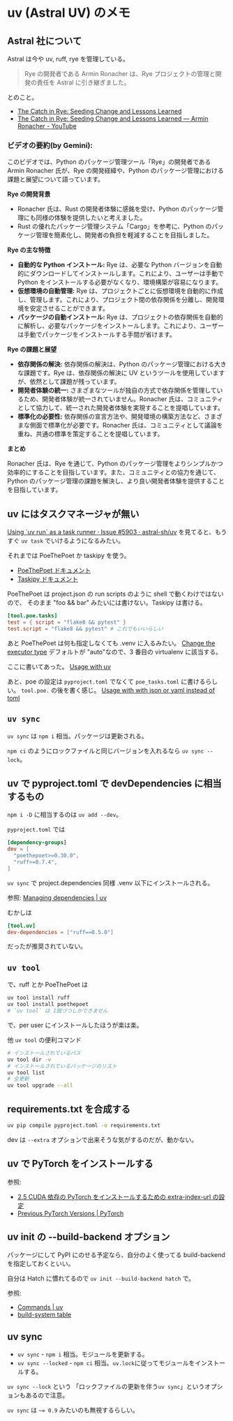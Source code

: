# uv (Astral UV) のメモ

## Astral 社について

Astral は今や uv, ruff, rye を管理している。

> Rye の開発者である Armin Ronacher は、Rye プロジェクトの管理と開発の責任を Astral に引き継ぎました。

とのこと。

- [The Catch in Rye: Seeding Change and Lessons Learned](https://ep2024.europython.eu/session/the-catch-in-rye-seeding-change-and-lessons-learned/)
- [The Catch in Rye: Seeding Change and Lessons Learned — Armin Ronacher - YouTube](https://www.youtube.com/watch?v=skTKaHVIL1c)

### ビデオの要約(by Gemini):

このビデオでは、Python のパッケージ管理ツール「Rye」の開発者である Armin Ronacher 氏が、Rye の開発経緯や、Python のパッケージ管理における課題と展望について語っています。

**Rye の開発背景**

- Ronacher 氏は、Rust の開発者体験に感銘を受け、Python のパッケージ管理にも同様の体験を提供したいと考えました。
- Rust の優れたパッケージ管理システム「Cargo」を参考に、Python のパッケージ管理を簡素化し、開発者の負担を軽減することを目指しました。

**Rye の主な特徴**

- **自動的な Python インストール:** Rye は、必要な Python バージョンを自動的にダウンロードしてインストールします。これにより、ユーザーは手動で Python をインストールする必要がなくなり、環境構築が容易になります。
- **仮想環境の自動管理:** Rye は、プロジェクトごとに仮想環境を自動的に作成し、管理します。これにより、プロジェクト間の依存関係を分離し、開発環境を安定させることができます。
- **パッケージの自動インストール:** Rye は、プロジェクトの依存関係を自動的に解析し、必要なパッケージをインストールします。これにより、ユーザーは手動でパッケージをインストールする手間が省けます。

**Rye の課題と展望**

- **依存関係の解決:** 依存関係の解決は、Python のパッケージ管理における大きな課題です。Rye は、依存関係の解決に UV というツールを使用していますが、依然として課題が残っています。
- **開発者体験の統一:** さまざまなツールが独自の方式で依存関係を管理しているため、開発者体験が統一されていません。Ronacher 氏は、コミュニティとして協力して、統一された開発者体験を実現することを提唱しています。
- **標準化の必要性:** 依存関係の宣言方法や、開発環境の構築方法など、さまざまな側面で標準化が必要です。Ronacher 氏は、コミュニティとして議論を重ね、共通の標準を策定することを提唱しています。

**まとめ**

Ronacher 氏は、Rye を通じて、Python のパッケージ管理をよりシンプルかつ効率的にすることを目指しています。また、コミュニティとの協力を通じて、Python のパッケージ管理の課題を解決し、より良い開発者体験を提供することを目指しています。

## uv にはタスクマネージャが無い

[Using \`uv run\` as a task runner · Issue #5903 · astral-sh/uv](https://github.com/astral-sh/uv/issues/5903)
を見てると、もうすぐ `uv task` でいけるようになるみたい。

それまでは
PoeThePoet か taskipy を使う。

- [PoeThePoet ドキュメント](https://github.com/nat-n/poethepoet)
- [Taskipy ドキュメント](https://taskipy.dev/)

PoeThePoet は project.json の run scripts のように shell で動くわけではないので、
そのまま "foo && bar" みたいには書けない。Taskipy は書ける。

```toml
[tool.poe.tasks]
test = { script = "flake8 && pytest" }
test.script = "flake8 && pytest" # これでもいいらしい
```

あと PoeThePoet は何も指定しなくても .venv に入るみたい。
[Change the executor type](https://poethepoet.natn.io/global_options.html#change-the-executor-type)
デフォルトが "auto"なので、3 番目の virtualenv に該当する。

ここに書いてあった。
[Usage with uv](https://poethepoet.natn.io/guides/without_poetry.html#usage-with-uv)

あと、poe の設定は `pyproject.toml` でなくて `poe_tasks.toml` に書けるらしい。 `tool.poe.` の後を書く感じ。
[Usage with with json or yaml instead of toml](https://poethepoet.natn.io/guides/without_poetry.html#usage-with-with-json-or-yaml-instead-of-toml)

## `uv sync`

`uv sync` は
`npm i` 相当。パッケージは更新される。

`npm ci` のようにロックファイルと同じバージョンを入れるなら `uv sync --lock`。

## uv で pyproject.toml で devDependencies に相当するもの

`npm i -D` に相当するのは `uv add --dev`。

`pyproject.toml` では

```toml
[dependency-groups]
dev = [
  "poethepoet>=0.30.0",
  "ruff>=0.7.4",
]
```

`uv sync` で project.dependencies 同様 .venv 以下にインストールされる。

参照: [Managing dependencies | uv](https://docs.astral.sh/uv/concepts/projects/dependencies/)

むかしは

```toml
[tool.uv]
dev-dependencies = ["ruff==0.5.0"]
```

だったが推奨されていない。

## `uv tool`

で、ruff とか PoeThePoet は

```sh
uv tool install ruff
uv tool install poethepoet
# `uv tool` は 1個づつしかできません
```

で、per user にインストールしたほうが楽は楽。

他 `uv tool` の便利コマンド

```sh
# インストールされているパス
uv tool dir -v
# インストールされているパッケージのリスト
uv tool list
# 全更新
uv tool upgrade --all
```

## requirements.txt を合成する

```sh
uv pip compile pyproject.toml -o requirements.txt
```

dev は `--extra` オプションで出来そうな気がするのだが、動かない。

## uv で PyTorch をインストールする

参照:

- [2\.5 CUDA 依存の PyTorch をインストールするための extra\-index\-url の設定](https://zenn.dev/turing_motors/articles/594fbef42a36ee#2.5-cuda%E4%BE%9D%E5%AD%98%E3%81%AEpytorch%E3%82%92%E3%82%A4%E3%83%B3%E3%82%B9%E3%83%88%E3%83%BC%E3%83%AB%E3%81%99%E3%82%8B%E3%81%9F%E3%82%81%E3%81%AEextra-index-url%E3%81%AE%E8%A8%AD%E5%AE%9A)
- [Previous PyTorch Versions | PyTorch](https://pytorch.org/get-started/previous-versions/)

## uv init の --build-backend オプション

パッケージにして PyPI にのせる予定なら、自分のよく使ってる build-backend を指定しておくといい。

自分は Hatch に慣れてるので
`uv init --build-backend hatch`
で。

参照:

- [Commands | uv](https://docs.astral.sh/uv/reference/cli/#uv-init)
- [build\-system table](https://peps.python.org/pep-0518/#build-system-table)

## uv sync

- `uv sync` - `npm i` 相当。モジュールを更新する。
- `uv sync --locked` - `npm ci` 相当。`uv.lock`に従ってモジュールをインストールする。

`uv sync --lock` という 「ロックファイルの更新を伴う`uv sync`」というオプションもあるので注意。

`uv sync` は `~= 0.9` みたいのも無視するらしい。
